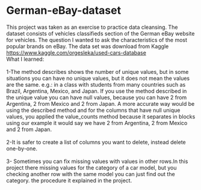 # German-eBay-dataset

This project was taken as an exercise to practice data cleansing. The dataset consists of vehicles classifieds section of the German eBay website for vehicles.
The question I wanted to ask the characteristics of the most popular brands on eBay. The data set was download from Kaggle https://www.kaggle.com/orgesleka/used-cars-database
<br>
What I learned:
<br>
<br>
1-The method describes shows the number of unique values, but in some situations you can have no unique values, but it does not mean the values are the same.
e.g.: in a class with students from many countries such as Brazil, Argentina, Mexico, and Japan. If you use the method described in the unique value you can have null values, because you can have 2 from Argentina, 2 from Mexico and 2 from Japan. 
A more accurate way would be using the described method and for the columns that have null unique values, you applied the value_counts method because it separates in blocks using our example it would say we have 2 from Argentina, 2 from Mexico and 2 from Japan.
<br>
<br>
2-It is safer to create a list of columns you want to delete, instead delete one-by-one.
<br>
<br>
3- Sometimes you can fix missing values with values in other rows.In this project there missing values for the category of a car model, but you checking another row with the same model you can just find out the category. the procedure it explained in the project.

